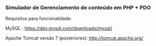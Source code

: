<b><h3>Simulador de Gerenciamento de conteúdo em PHP + PDO</b></h3>

Requisitos para funcionalidade:

MySQL : https://dev.mysql.com/downloads/mysql/

Apache Tomcat versão 7 (posteriores): http://tomcat.apache.org/

